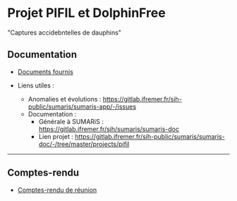 # Projet PIFIL et DolphinFree

"Captures accidebntelles de dauphins"

## Documentation

- [Documents fournis](./doc)

- Liens utiles :
  * Anomalies et évolutions : https://gitlab.ifremer.fr/sih-public/sumaris/sumaris-app/-/issues
  * Documentation :
    * Générale à SUMARiS : https://gitlab.ifremer.fr/sih/sumaris/sumaris-doc
    * Lien projet : https://gitlab.ifremer.fr/sih-public/sumaris/sumaris-doc/-/tree/master/projects/pifil

---
## Comptes-rendu

- [Comptes-rendu de réunion](./crr)